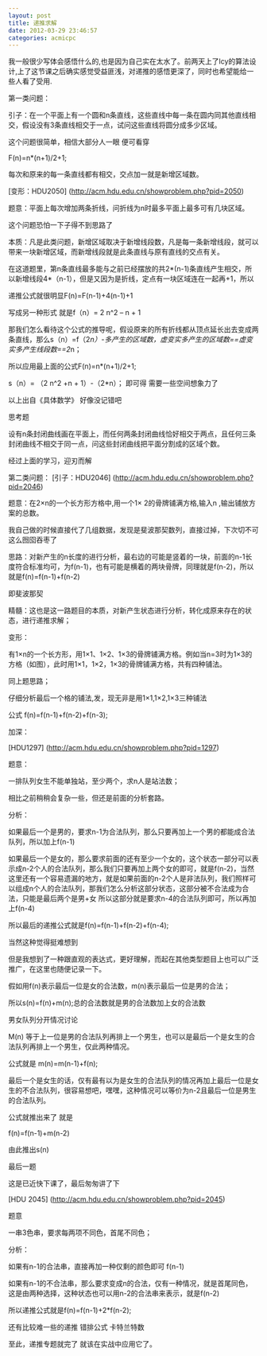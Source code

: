 ```yaml
---
layout: post
title: 递推求解
date: 2012-03-29 23:46:57
categories: acmicpc
---
```


我一般很少写体会感悟什么的,也是因为自己实在太水了。前两天上了lcy的算法设计,上了这节课之后确实感觉受益匪浅，对递推的感悟更深了，同时也希望能给一些人看了受用.

 

第一类问题：

引子：在一个平面上有一个圆和n条直线，这些直线中每一条在圆内同其他直线相交，假设没有3条直线相交于一点，试问这些直线将圆分成多少区域。

这个问题很简单，相信大部分人一眼 便可看穿

F(n)=n*(n+1)/2+1;

每次和原来的每一条直线都有相交，交点加一就是新增区域数。

[变形：HDU2050] (http://acm.hdu.edu.cn/showproblem.php?pid=2050)

题意：平面上每次增加两条折线，问折线为n时最多平面上最多可有几块区域。

这个问题恐怕一下子得不到思路了

 

本质：凡是此类问题，新增区域取决于新增线段数，凡是每一条新增线段，就可以带来一块新增区域，而新增线段就是此条直线与原有直线的交点有关。

在这道题里，第n条直线最多能与之前已经摆放的共2*(n-1)条直线产生相交，所以新增线段4*（n-1），但是又因为是折线，定点有一块区域连在一起再+1，所以

递推公式就很明显F(n)=F(n-1)+4(n-1)+1

写成另一种形式 就是f（n）= 2 n^2 – n + 1

那我们怎么看待这个公式的推导呢，假设原来的所有折线都从顶点延长出去变成两条直线，那么s（n）=f（2*n）-多产生的区域数，虚变实多产生的区域数==虚变实多产生线段数==2*n；

所以应用最上面的公式F(n)=n*(n+1)/2+1;

s（n）= （2 n^2 +n + 1）-（2*n）； 即可得 需要一些空间想象力了

以上出自《具体数学》 好像没记错吧

思考题

设有n条封闭曲线画在平面上，而任何两条封闭曲线恰好相交于两点，且任何三条封闭曲线不相交于同一点，问这些封闭曲线把平面分割成的区域个数。

经过上面的学习，迎刃而解

 

第二类问题：
[引子：HDU2046] (http://acm.hdu.edu.cn/showproblem.php?pid=2046)

题意：在2×n的一个长方形方格中,用一个1× 2的骨牌铺满方格,输入n ,输出铺放方案的总数。

我自己做的时候直接代了几组数据，发现是斐波那契数列，直接过掉，下次切不可这么囫囵吞枣了

 

思路：对新产生的n长度的进行分析，最右边的可能是竖着的一块，前面的n-1长度符合标准均可，为f(n-1)，也有可能是横着的两块骨牌，同理就是f(n-2)，所以就是f(n)=f(n-1)+f(n-2)

即斐波那契

精髓：这也是这一路题目的本质，对新产生状态进行分析，转化成原来存在的状态，进行递推求解；

 

变形：

有1×n的一个长方形，用1×1、1×2、1×3的骨牌铺满方格。例如当n=3时为1×3的方格（如图），此时用1×1，1×2，1×3的骨牌铺满方格，共有四种铺法。

同上题思路；

仔细分析最后一个格的铺法,发，现无非是用1×1,1×2,1×3三种铺法

公式 f(n)=f(n-1)+f(n-2)+f(n-3);

 

加深：

[HDU1297] (http://acm.hdu.edu.cn/showproblem.php?pid=1297)

题意：

一排队列女生不能单独站，至少两个，求n人是站法数；

相比之前稍稍会复杂一些，但还是前面的分析套路。

 

分析：

如果最后一个是男的，要求n-1为合法队列，那么只要再加上一个男的都能成合法队列，所以加上f(n-1)

如果最后一个是女的，那么要求前面的还有至少一个女的，这个状态一部分可以表示成n-2个人的合法队列，那么我们只要再加上两个女的即可，就是f(n-2)，当然这里还有一个容易遗漏的地方，就是如果前面的n-2个人是非法队列，我们照样可以组成n个人的合法队列，那我们怎么分析这部分状态，这部分被不合法成为合法，只能是最后两个是男+女 所以这部分就是要求n-4的合法队列即可，所以再加上f(n-4)

所以最后的递推公式就是f(n)=f(n-1)+f(n-2)+f(n-4);

当然这种觉得挺难想到

 

但是我想到了一种跟直观的表达式，更好理解，而起在其他类型题目上也可以广泛推广，在这里也随便记录一下。

假如用f(n)表示最后一位是女的合法数，m(n)表示最后一位是男的合法；

所以s(n)=f(n)+m(n);总的合法数就是男的合法数加上女的合法数

男女队列分开情况讨论

M(n) 等于上一位是男的合法队列再排上一个男生，也可以是最后一个是女生的合法队列再排上一个男生，仅此两种情况。

公式就是 m(n)=m(n-1)+f(n);

最后一个是女生的话，仅有最有以为是女生的合法队列的情况再加上最后一位是女生的不合法队列，很容易想吧，嘿嘿，这种情况可以等价为n-2且最后一位是男生的合法队列。

公式就推出来了 就是

f(n)=f(n-1)+m(n-2)

由此推出s(n)

最后一题

这是已近快下课了，最后匆匆讲了下

[HDU 2045] (http://acm.hdu.edu.cn/showproblem.php?pid=2045)

题意

一串3色串，要求每两项不同色，首尾不同色；

分析：

如果有n-1的合法串，直接再加一种仅剩的颜色即可 f(n-1)

如果有n-1的不合法串，那么要求变成n的合法，仅有一种情况，就是首尾同色，这是由两种选择，这种状态也可以用n-2的合法串来表示，就是f(n-2)

所以递推公式就是f(n)=f(n-1)+2*f(n-2);


还有比较难一些的递推 错排公式 卡特兰特数


至此，递推专题就完了 就该在实战中应用它了。